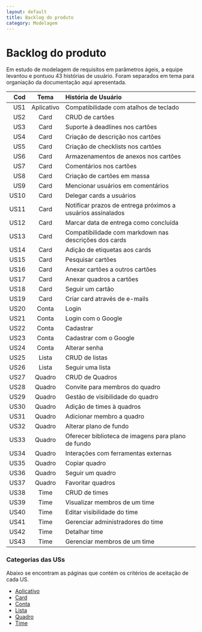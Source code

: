 ```yaml
---
layout: default
title: Backlog do produto
category: Modelagem
---
```

# Backlog do produto

Em estudo de modelagem de requisitos em parâmetros ágeis, a equipe levantou e pontuou 43 histórias de usuário.
Foram separados em tema para organiação da documentação aqui apresentada.

| Cod | Tema | História de Usuário |
|  -----: | :------: | :----- |
|  US1 | Aplicativo | Compatibilidade com atalhos de teclado |
|  US2 | Card | CRUD de cartões |
|  US3 | Card | Suporte à deadlines nos cartões |
|  US4 | Card | Criação de descrição nos cartões |
|  US5 | Card | Criação de checklists nos cartões |
|  US6 | Card | Armazenamentos de anexos nos cartões |
|  US7 | Card | Comentários nos cartões |
|  US8 | Card | Criação de cartões em massa |
|  US9 | Card | Mencionar usuários em comentários |
|  US10 | Card | Delegar cards a usuários |
|  US11 | Card | Notificar prazos de entrega próximos a usuários assinalados |
|  US12 | Card | Marcar data de entrega como concluída |
|  US13 | Card | Compatibilidade com markdown nas descrições dos cards |
|  US14 | Card | Adição de etiquetas aos cards |
|  US15 | Card | Pesquisar cartões |
|  US16 | Card | Anexar cartões a outros cartões |
|  US17 | Card | Anexar quadros a cartões |
|  US18 | Card | Seguir um cartão |
|  US19 | Card | Criar card através de e-mails |
|  US20 | Conta | Login |
|  US21 | Conta | Login com o Google |
|  US22 | Conta | Cadastrar |
|  US23 | Conta | Cadastrar com o Google |
|  US24 | Conta | Alterar senha |
|  US25 | Lista | CRUD de listas |
|  US26 | Lista | Seguir uma lista |
|  US27 | Quadro | CRUD de Quadros |
|  US28 | Quadro | Convite para membros do quadro |
|  US29 | Quadro | Gestão de visibilidade do quadro |
|  US30 | Quadro | Adição de times à quadros |
|  US31 | Quadro | Adicionar membro a quadro |
|  US32 | Quadro | Alterar plano de fundo |
|  US33 | Quadro | Oferecer biblioteca de imagens para plano de fundo |
|  US34 | Quadro | Interações com ferramentas externas |
|  US35 | Quadro | Copiar quadro |
|  US36 | Quadro | Seguir um quadro |
|  US37 | Quadro | Favoritar quadros |
|  US38 | Time | CRUD de times |
|  US39 | Time | Visualizar membros de um time |
|  US40 | Time | Editar visibilidade do time |
|  US41 | Time | Gerenciar administradores do time |
|  US42 | Time | Detalhar time |
|  US43 | Time | Gerenciar membros de um time |

### Categorias das USs

Abaixo se encontram as páginas que contém os critérios de aceitação de cada US.

- [Aplicativo](tema%20aplicativo.html)
- [Card](tema%20card.html)
- [Conta](tema%20conta.html)
- [Lista](tema%20lista.html)
- [Quadro](tema%20quadro.html)
- [Time](tema%20time.html)
